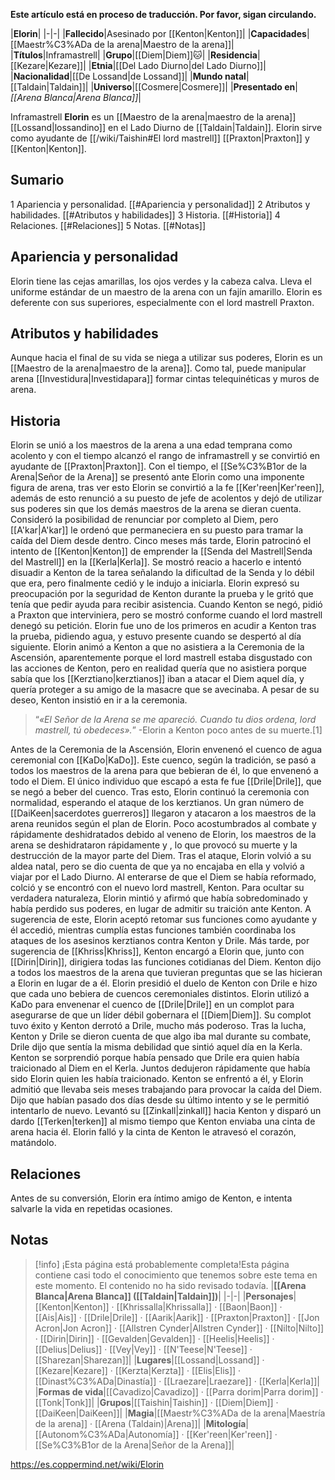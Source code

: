**Este artículo está en proceso de traducción. Por favor, sigan circulando.**


|**Elorin**|
|-|-|
|**Fallecido**|Asesinado por [[Kenton\|Kenton]]|
|**Capacidades**|[[Maestr%C3%ADa de la arena\|Maestro de la arena]]|
|**Títulos**|Inframastrell|
|**Grupo**|[[Diem\|Diem]]🐱︎|
|**Residencia**|[[Kezare\|Kezare]]|
|**Etnia**|[[Del Lado Diurno\|del Lado Diurno]]|
|**Nacionalidad**|[[De Lossand\|de Lossand]]|
|**Mundo natal**|[[Taldain\|Taldain]]|
|**Universo**|[[Cosmere\|Cosmere]]|
|**Presentado en**|*[[Arena Blanca\|Arena Blanca]]*|

Inframastrell **Elorin** es un [[Maestro de la arena\|maestro de la arena]] [[Lossand\|lossandino]] en el Lado Diurno de [[Taldain\|Taldain]]. Elorin sirve como ayudante de [[/wiki/Taishin#El lord mastrell]] [[Praxton\|Praxton]] y [[Kenton\|Kenton]].

## Sumario

1 Apariencia y personalidad. [[#Apariencia y personalidad]] 
2 Atributos y habilidades. [[#Atributos y habilidades]] 
3 Historia. [[#Historia]] 
4 Relaciones. [[#Relaciones]] 
5 Notas. [[#Notas]] 


## Apariencia y personalidad
Elorin tiene las cejas amarillas, los ojos verdes y la cabeza calva. Lleva el uniforme estándar de un maestro de la arena con un fajín amarillo. Elorin es deferente con sus superiores, especialmente con el lord mastrell Praxton.

## Atributos y habilidades
Aunque hacia el final de su vida se niega a utilizar sus poderes, Elorin es un [[Maestro de la arena\|maestro de la arena]]. Como tal, puede manipular arena [[Investidura\|Investidapara]] formar cintas telequinéticas y muros de arena.

## Historia
Elorin se unió a los maestros de la arena a una edad temprana como acolento y con el tiempo alcanzó el rango de inframastrell y se convirtió en ayudante de [[Praxton\|Praxton]]. Con el tiempo, el [[Se%C3%B1or de la Arena\|Señor de la Arena]] se presentó ante Elorin como una imponente figura de arena, tras ver esto Elorin se convirtió a la fe [[Ker'reen\|Ker'reen]], además de esto renunció a su puesto de jefe de acolentos y dejó de utilizar sus poderes sin que los demás maestros de la arena se dieran cuenta. Consideró la posibilidad de renunciar por completo al Diem, pero [[A'kar\|A'kar]] le ordenó que permaneciera en su puesto para tramar la caída del Diem desde dentro.
Cinco meses más tarde, Elorin patrocinó el intento de [[Kenton\|Kenton]] de emprender la [[Senda del Mastrell\|Senda del Mastrell]] en la [[Kerla\|Kerla]]. Se mostró reacio a hacerlo e intentó disuadir a Kenton de la tarea señalando la dificultad de la Senda y lo débil que era, pero finalmente cedió y le indujo a iniciarla. Elorin expresó su preocupación por la seguridad de Kenton durante la prueba y le gritó que tenía que pedir ayuda para recibir asistencia. Cuando Kenton se negó, pidió a Praxton que interviniera, pero se mostró conforme cuando el lord mastrell denegó su petición. Elorin fue uno de los primeros en acudir a Kenton tras la prueba, pidiendo agua, y estuvo presente cuando se despertó al día siguiente. Elorin animó a Kenton a que no asistiera a la Ceremonia de la Ascensión, aparentemente porque el lord mastrell estaba disgustado con las acciones de Kenton, pero en realidad quería que no asistiera porque sabía que los [[Kerztiano\|kerztianos]] iban a atacar el Diem aquel día, y quería proteger a su amigo de la masacre que se avecinaba. A pesar de su deseo, Kenton insistió en ir a la ceremonia.

>“*«El Señor de la Arena se me apareció. Cuando tu dios ordena, lord mastrell, tú obedeces».*”
\-Elorin a Kenton poco antes de su muerte.[1]

Antes de la Ceremonia de la Ascensión, Elorin envenenó el cuenco de agua ceremonial con [[KaDo\|KaDo]]. Este cuenco, según la tradición, se pasó a todos los maestros de la arena para que bebieran de él, lo que envenenó a todo el Diem. El único individuo que escapó a esta fe fue [[Drile\|Drile]], que se negó a beber del cuenco. Tras esto, Elorin continuó la ceremonia con normalidad, esperando el ataque de los kerztianos. Un gran número de [[DaiKeen\|sacerdotes guerreros]] llegaron y atacaron a los maestros de la arena reunidos según el plan de Elorin. Poco acostumbrados al combate y rápidamente deshidratados debido al veneno de Elorin, los maestros de la arena se deshidrataron rápidamente y , lo que provocó su muerte y la destrucción de la mayor parte del Diem.
Tras el ataque, Elorin volvió a su aldea natal, pero se dio cuenta de que ya no encajaba en ella y volvió a viajar por el Lado Diurno. Al enterarse de que el Diem se había reformado, colció y se encontró con el nuevo lord mastrell, Kenton. Para ocultar su verdadera naturaleza, Elorin mintió y afirmó que había sobredominado y había perdido sus poderes, en lugar de admitir su traición ante Kenton. A sugerencia de este, Elorin aceptó retomar sus funciones como ayudante y él accedió, mientras cumplía estas funciones también coordinaba los ataques de los asesinos kerztianos contra Kenton y Drile. Más tarde, por sugerencia de [[Khriss\|Khriss]], Kenton encargó a Elorin que, junto con [[Dirin\|Dirin]], dirigiera todas las funciones cotidianas del Diem. Kenton dijo a todos los maestros de la arena que tuvieran preguntas que se las hicieran a Elorin en lugar de a él.
Elorin presidió el duelo de Kenton con Drile e hizo que cada uno bebiera de cuencos ceremoniales distintos. Elorin utilizó a KaDo para envenenar el cuenco de [[Drile\|Drile]] en un complot para asegurarse de que un líder débil gobernara el [[Diem\|Diem]]. Su complot tuvo éxito y Kenton derrotó a Drile, mucho más poderoso. Tras la lucha, Kenton y Drile se dieron cuenta de que algo iba mal durante su combate, Drile dijo que sentía la misma debilidad que sintió aquel día en la Kerla. Kenton se sorprendió porque había pensado que Drile era quien había traicionado al Diem en el Kerla. Juntos dedujeron rápidamente que había sido Elorin quien les había traicionado. Kenton se enfrentó a él, y Elorin admitió que llevaba seis meses trabajando para provocar la caída del Diem. Dijo que habían pasado dos días desde su último intento y se le permitió intentarlo de nuevo. Levantó su [[Zinkall\|zinkall]] hacia Kenton y disparó un dardo [[Terken\|terken]] al mismo tiempo que Kenton enviaba una cinta de arena hacia él. Elorin falló y la cinta de Kenton le atravesó el corazón, matándolo.

## Relaciones
Antes de su conversión, Elorin era íntimo amigo de Kenton, e intenta salvarle la vida en repetidas ocasiones.

## Notas

> [!info] ¡Esta página está probablemente completa!Esta página contiene casi todo el conocimiento que tenemos sobre este tema en este momento.
El contenido no ha sido revisado todavía.
|**[[Arena Blanca\|Arena Blanca]] ([[Taldain\|Taldain]])**|
|-|-|
|**Personajes**|[[Kenton\|Kenton]] · [[Khrissalla\|Khrissalla]] · [[Baon\|Baon]] · [[Ais\|Ais]] · [[Drile\|Drile]] · [[Aarik\|Aarik]] · [[Praxton\|Praxton]] · [[Jon Acron\|Jon Acron]] · [[Allstren Cynder\|Allstren Cynder]] · [[Nilto\|Nilto]] · [[Dirin\|Dirin]] · [[Gevalden\|Gevalden]] · [[Heelis\|Heelis]] · [[Delius\|Delius]] · [[Vey\|Vey]] · [[N'Teese\|N'Teese]] · [[Sharezan\|Sharezan]]|
|**Lugares**|[[Lossand\|Lossand]] · [[Kezare\|Kezare]] · [[Kerzta\|Kerzta]] · [[Elis\|Elis]] · [[Dinast%C3%ADa\|Dinastía]] · [[Lraezare\|Lraezare]] · [[Kerla\|Kerla]]|
|**Formas de vida**|[[Cavadizo\|Cavadizo]] · [[Parra dorim\|Parra dorim]] · [[Tonk\|Tonk]]|
|**Grupos**|[[Taishin\|Taishin]] · [[Diem\|Diem]] · [[DaiKeen\|DaiKeen]]|
|**Magia**|[[Maestr%C3%ADa de la arena\|Maestría de la arena]] · [[Arena (Taldain)\|Arena]]|
|**Mitología**|[[Autonom%C3%ADa\|Autonomía]] · [[Ker'reen\|Ker'reen]] · [[Se%C3%B1or de la Arena\|Señor de la Arena]]|



https://es.coppermind.net/wiki/Elorin